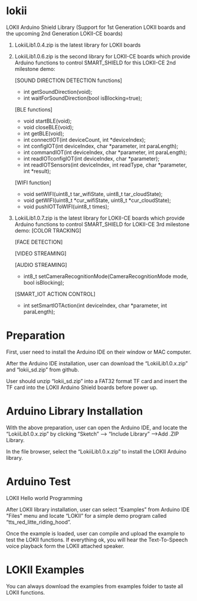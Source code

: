 # lokii
LOKII Arduino Shield Library (Support for 1st Generation LOKII boards and the upcoming  2nd Generation LOKII-CE boards) <p>
1) LokiiLib1.0.4.zip is the latest library for LOKII boards <p>
2) LokiiLib1.0.6.zip is the second library for LOKII-CE boards which provide Arduino functions to control SMART_SHIELD  for this LOKII-CE 2nd milestone demo:
    
	
    [SOUND DIRECTION DETECTION functions]	 <p>
    - int getSoundDirection(void);
    - int waitForSoundDirection(bool isBlocking=true);

    [BLE functions] <p>
    - void startBLE(void);
    - void closeBLE(void);
    - int getBLE(void);
    - int connectIOT(int deviceCount, int *deviceIndex);
    - int configIOT(int deviceIndex, char *parameter, int paraLength);  	
    - int commandIOT(int deviceIndex, char *parameter, int paraLength);  
    - int readIOTconfigIOT(int deviceIndex, char *parameter);
    - int readIOTSensors(int deviceIndex, int readType,  char *parameter, int *result);	

    [WIFI function] <p>
    - void setWIFI(uint8_t tar_wifiState, uint8_t tar_cloudState);
    - void getWIFI(uint8_t *cur_wifiState, uint8_t *cur_cloudState);
    - void pushIOTToWIFI(uint8_t times);
  
3) LokiiLib1.0.7.zip is the latest library for LOKII-CE boards which provide Arduino functions to control SMART_SHIELD  for  LOKII-CE 3rd milestone demo:
      [COLOR TRACKING]	 <p>
      [FACE  DETECTION]	 <p>
      [VIDEO STREAMING]	 <p>
      [AUDIO STREAMING]	 <p>
     - int8_t setCameraRecognitionMode(CameraRecognitionMode mode, bool isBlocking);


      [SMART_IOT ACTION CONTROL] <p>
     - int setSmartIOTAction(int deviceIndex, char *parameter, int paraLength);

    

# Preparation
First, user need to install the Arduino IDE on their window or MAC computer.

After the Arduino IDE installation, user can download the “LokiiLib1.0.x.zip”
and “lokii_sd.zip” from github.

User should unzip “lokii_sd.zip” into a FAT32 format TF card and insert the
TF card into the LOKII Arduino Shield boards before power up.

# Arduino Library Installation
With the above preparation, user can open the Arduino IDE, and locate the
“LokiiLib1.0.x.zip” by clicking “Sketch” —> “Include Library” —>Add .ZIP
Library.

In the file browser, select the “LokiiLib1.0.x.zip” to install the LOKII Arduino
library.

# Arduino Test

LOKII Hello world Programming<p>
After LOKII library installation, user can select  “Examples” from Arduino IDE "Files" menu and locate “LOKII”
for a simple demo program called “tts_red_litte_riding_hood”.

Once the example is loaded, user can compile and upload the example to
test the LOKII functions. If everything ok, you will hear the Text-To-Speech
voice playback form the LOKII attached speaker.

# LOKII Examples
You can always download the examples from examples folder to taste all LOKII functions.


